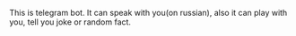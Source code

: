This is telegram bot.
It can speak with you(on russian), also it can play with you, tell you joke or random fact.